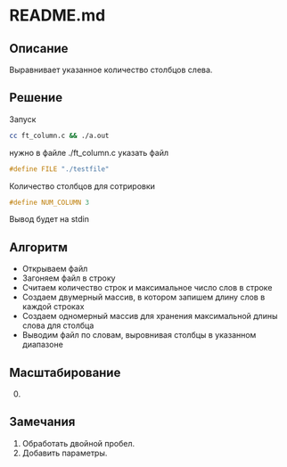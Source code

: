 # README.md

## Описание

Выравнивает указанное количество столбцов слева.

## Решение
Запуск
```bash
cc ft_column.c && ./a.out
```
нужно в файле ./ft_column.c указать файл 

```c
#define FILE "./testfile"
```
Количество столбцов для сотрировки

```c
#define NUM_COLUMN 3
```

Вывод будет на stdin

## Алгоритм

- Открываем файл
- Загоняем файл в строку
- Считаем количество строк и максимальное число слов в строке
- Создаем двумерный массив, в котором запишем длину слов в каждой строках
- Создаем одномерный массив для хранения максимальной длины слова для столбца
- Выводим файл по словам, выровнивая столбцы в указанном диапазоне

## Масштабирование

0.

## Замечания 

1. Обработать двойной пробел.
2. Добавить параметры.
